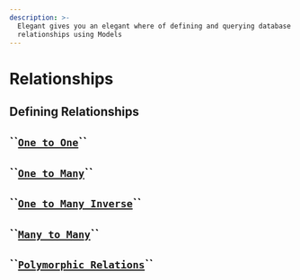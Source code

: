 ```yaml
---
description: >-
  Elegant gives you an elegant where of defining and querying database table
  relationships using Models
---
```


# Relationships

## Defining Relationships

## \`\`[`One to One`](https://yuga-framework.gitbook.io/documentation/database/elegant/relationships#one-to-on)\`\`

## \`\`[`One to Many`](https://yuga-framework.gitbook.io/documentation/database/elegant/relationships#one-to-many)\`\`

## \`\`[`One to Many Inverse`](https://yuga-framework.gitbook.io/documentation/database/elegant/relationships#one-to-many-inverse)\`\`

## \`\`[`Many to Many`](https://yuga-framework.gitbook.io/documentation/database/elegant/relationships#many-to-many)\`\`

## \`\`[`Polymorphic Relations`](https://yuga-framework.gitbook.io/documentation/database/elegant/relationships#polymorphic-relations)\`\`

